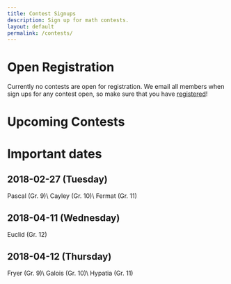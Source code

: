 ```yaml
---
title: Contest Signups
description: Sign up for math contests.
layout: default
permalink: /contests/
---
```


# Open Registration
Currently no contests are open for registration. We email all members when sign ups for any contest open, so make sure that you have [registered](https://docs.google.com/forms/d/e/1FAIpQLSep96V56cLMw8NlLrIVQUZOxjBxU7iJSyFpDpnj6kJT8ZCfVw/viewform?usp=sf_link)!

# Upcoming Contests

# Important dates
## 2018-02-27 (Tuesday)
Pascal (Gr. 9)\\
Cayley (Gr. 10)\\
Fermat (Gr. 11)
## 2018-04-11 (Wednesday)
Euclid (Gr. 12)
## 2018-04-12 (Thursday)
Fryer (Gr. 9)\\
Galois (Gr. 10)\\
Hypatia (Gr. 11)
